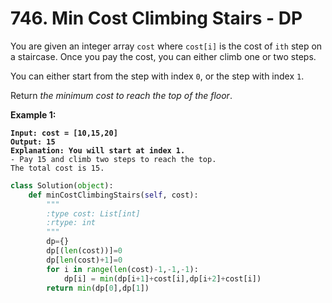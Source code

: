 # 746. Min Cost Climbing Stairs - DP

You are given an integer array `cost` where `cost[i]` is the cost of `ith` step on a staircase. Once you pay the cost, you can either climb one or two steps.

You can either start from the step with index `0`, or the step with index `1`.

Return _the minimum cost to reach the top of the floor_.

&#x20;

**Example 1:**

<pre><code><strong>Input: cost = [10,15,20]
</strong><strong>Output: 15
</strong><strong>Explanation: You will start at index 1.
</strong>- Pay 15 and climb two steps to reach the top.
The total cost is 15.
</code></pre>

```python
class Solution(object):
    def minCostClimbingStairs(self, cost):
        """
        :type cost: List[int]
        :rtype: int
        """
        dp={}
        dp[(len(cost))]=0
        dp[len(cost)+1]=0
        for i in range(len(cost)-1,-1,-1):
            dp[i] = min(dp[i+1]+cost[i],dp[i+2]+cost[i])
        return min(dp[0],dp[1])
```

